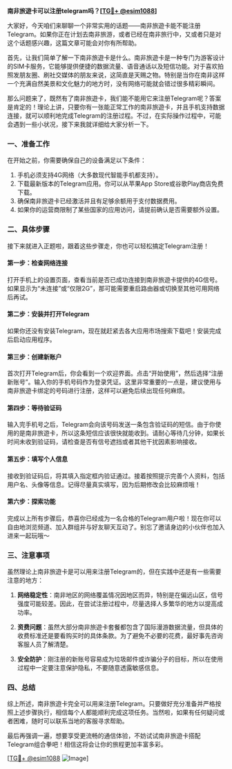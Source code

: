 **南非旅遊卡可以注册telegram吗？[[TG💪+ @esim1088](https://t.me/s/esim1088)]**

大家好，今天咱们来聊聊一个非常实用的话题——南非旅遊卡能不能注册Telegram。如果你正在计划去南非旅游，或者已经在南非旅行中，又或者只是对这个话题感兴趣，这篇文章可能会对你有所帮助。

首先，让我们简单了解一下南非旅遊卡是什么。南非旅遊卡是一种专门为游客设计的SIM卡服务，它能够提供便捷的数据流量、语音通话以及短信功能。对于喜欢拍照发朋友圈、刷社交媒体的朋友来说，这简直是天赐之物。特别是当你在南非这样一个充满自然美景和文化魅力的地方时，没有网络可能就会错过很多精彩瞬间。

那么问题来了，既然有了南非旅遊卡，我们能不能用它来注册Telegram呢？答案是肯定的！理论上讲，只要你有一张能正常工作的南非旅遊卡，并且手机支持数据连接，就可以顺利地完成Telegram的注册过程。不过，在实际操作过程中，可能会遇到一些小状况，接下来我就详细给大家分析一下。

### **一、准备工作**
在开始之前，你需要确保自己的设备满足以下条件：
1. 手机必须支持4G网络（大多数现代智能手机都支持）。
2. 下载最新版本的Telegram应用。你可以从苹果App Store或谷歌Play商店免费下载。
3. 确保南非旅遊卡已经激活并且有足够余额用于支付数据费用。
4. 如果你的运营商限制了某些国家的应用访问，请提前确认是否需要额外设置。

### **二、具体步骤**
接下来就进入正题啦，跟着这些步骤走，你也可以轻松搞定Telegram注册！

#### **第一步：检查网络连接**
打开手机上的设置页面，查看当前是否已成功连接到南非旅遊卡提供的4G信号。如果显示为“未连接”或“仅限2G”，那可能需要重启路由器或切换至其他可用网络后再试。

#### **第二步：安装并打开Telegram**
如果你还没有安装Telegram，现在就赶紧去各大应用市场搜索下载吧！安装完成后启动应用程序。

#### **第三步：创建新账户**
首次打开Telegram后，你会看到一个欢迎界面。点击“开始使用”，然后选择“注册新账号”。输入你的手机号码作为登录凭证。这里非常重要的一点是，建议使用与南非旅遊卡绑定的号码进行注册，这样可以避免后续出现任何麻烦。

#### **第四步：等待验证码**
输入完手机号之后，Telegram会向该号码发送一条包含验证码的短信。由于你使用的是南非旅遊卡，所以这条短信应该很快就能收到。请耐心等待几分钟，如果长时间未收到验证码，请检查是否有信号遮挡或者其他干扰因素影响接收。

#### **第五步：填写个人信息**
接收到验证码后，将其填入指定框内验证通过。接着按照提示完善个人资料，包括用户名、头像等信息。记得尽量真实填写，因为后期修改会比较麻烦哦！

#### **第六步：探索功能**
完成以上所有步骤后，恭喜你已经成为一名合格的Telegram用户啦！现在你可以自由地浏览频道、加入群组并与好友聊天互动了。别忘了邀请身边的小伙伴也加入进来一起玩哦～

### **三、注意事项**
虽然理论上南非旅遊卡是可以用来注册Telegram的，但在实践中还是有一些需要注意的地方：

1. **网络稳定性**：南非地区的网络覆盖情况因地区而异，特别是在偏远山区，信号强度可能较差。因此，在尝试注册过程中，尽量选择人多繁华的地方以提高成功率。
   
2. **资费问题**：虽然大部分南非旅遊卡套餐都包含了国际漫游数据流量，但具体的收费标准还是要看购买时的具体条款。为了避免不必要的花费，最好事先咨询客服人员了解清楚。

3. **安全防护**：刚注册的新账号容易成为垃圾邮件或诈骗分子的目标，所以在使用过程中一定要注意保护隐私，不要随意透露敏感信息。

### **四、总结**
综上所述，南非旅遊卡完全可以用来注册Telegram。只要做好充分准备并严格按照上述步骤执行，相信每个人都能顺利完成这项任务。当然啦，如果有任何疑问或者困难，随时可以联系当地的客服寻求帮助。

最后再强调一遍，想要享受更流畅的通信体验，不妨试试南非旅遊卡搭配Telegram组合拳吧！相信这将会让你的旅程更加丰富多彩。

[[TG💪+ @esim1088](https://t.me/s/esim1088) ![Image](https://i.postimg.cc/4NQfJmqS/Snipaste-2025-05-13-00-14-12.png)]